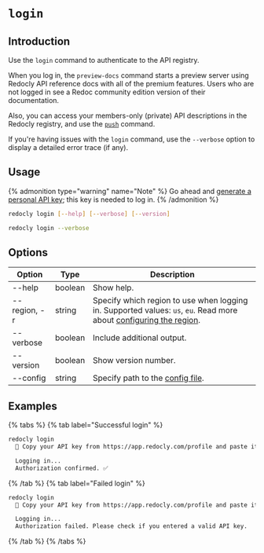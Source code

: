 # `login`

## Introduction

Use the `login` command to authenticate to the API registry.

When you log in, the `preview-docs` command starts a preview server using Redocly API reference docs with all of the premium features. Users who are not logged in see a Redoc community edition version of their documentation.

Also, you can access your members-only (private) API descriptions in the Redocly registry, and use the [`push`](./push.md) command.

If you're having issues with the `login` command, use the `--verbose` option to display a detailed error trace (if any).

## Usage

{% admonition type="warning" name="Note" %}
Go ahead and [generate a personal API key](../../settings/personal-api-keys.md); this key is needed to log in.
{% /admonition %}

```bash
redocly login [--help] [--verbose] [--version]

redocly login --verbose
```

## Options

| Option       | Type    | Description                                                                                                                                      |
| ------------ | ------- | ------------------------------------------------------------------------------------------------------------------------------------------------ |
| --help       | boolean | Show help.                                                                                                                                       |
| --region, -r | string  | Specify which region to use when logging in. Supported values: `us`, `eu`. Read more about [configuring the region](../configuration/index.md). |
| --verbose    | boolean | Include additional output.                                                                                                                       |
| --version    | boolean | Show version number.                                                                                                                             |
| --config     | string  | Specify path to the [config file](../configuration/index.md).                                                                                   |

## Examples
{% tabs %}
{% tab label="Successful login" %}
```bash
redocly login
  🔑 Copy your API key from https://app.redocly.com/profile and paste it below:

  Logging in...
  Authorization confirmed. ✅
```
{% /tab  %}
{% tab label="Failed login" %}
```bash
redocly login
  🔑 Copy your API key from https://app.redocly.com/profile and paste it below:

  Logging in...
  Authorization failed. Please check if you entered a valid API key.
```
{% /tab  %}
{% /tabs  %}
